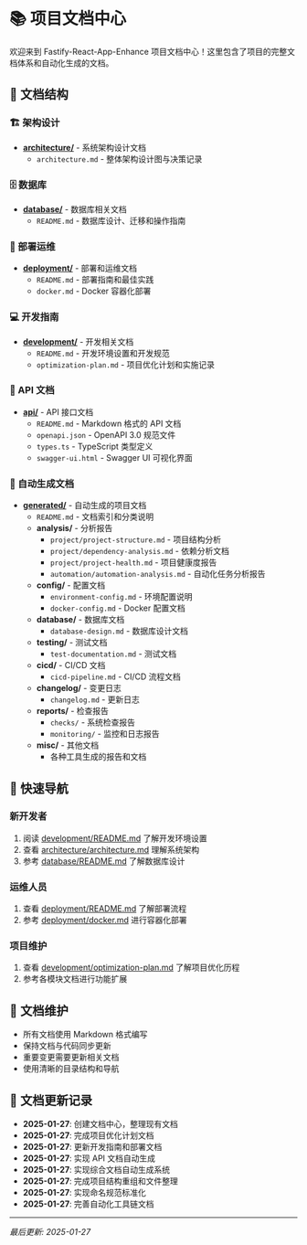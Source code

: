 # 📚 项目文档中心

欢迎来到 Fastify-React-App-Enhance 项目文档中心！这里包含了项目的完整文档体系和自动化生成的文档。

## 📁 文档结构

### 🏗️ 架构设计

- **[architecture/](architecture/)** - 系统架构设计文档
  - `architecture.md` - 整体架构设计图与决策记录

### 🗄️ 数据库

- **[database/](database/)** - 数据库相关文档
  - `README.md` - 数据库设计、迁移和操作指南

### 🚀 部署运维

- **[deployment/](deployment/)** - 部署和运维文档
  - `README.md` - 部署指南和最佳实践
  - `docker.md` - Docker 容器化部署

### 💻 开发指南

- **[development/](development/)** - 开发相关文档
  - `README.md` - 开发环境设置和开发规范
  - `optimization-plan.md` - 项目优化计划和实施记录

### 🔌 API 文档

- **[api/](api/)** - API 接口文档
  - `README.md` - Markdown 格式的 API 文档
  - `openapi.json` - OpenAPI 3.0 规范文件
  - `types.ts` - TypeScript 类型定义
  - `swagger-ui.html` - Swagger UI 可视化界面

### 🤖 自动生成文档

- **[generated/](generated/)** - 自动生成的项目文档
  - `README.md` - 文档索引和分类说明
  - **analysis/** - 分析报告
    - `project/project-structure.md` - 项目结构分析
    - `project/dependency-analysis.md` - 依赖分析文档
    - `project/project-health.md` - 项目健康度报告
    - `automation/automation-analysis.md` - 自动化任务分析报告
  - **config/** - 配置文档
    - `environment-config.md` - 环境配置说明
    - `docker-config.md` - Docker 配置文档
  - **database/** - 数据库文档
    - `database-design.md` - 数据库设计文档
  - **testing/** - 测试文档
    - `test-documentation.md` - 测试文档
  - **cicd/** - CI/CD 文档
    - `cicd-pipeline.md` - CI/CD 流程文档
  - **changelog/** - 变更日志
    - `changelog.md` - 更新日志
  - **reports/** - 检查报告
    - `checks/` - 系统检查报告
    - `monitoring/` - 监控和日志报告
  - **misc/** - 其他文档
    - 各种工具生成的报告和文档

## 🎯 快速导航

### 新开发者

1. 阅读 [development/README.md](development/README.md) 了解开发环境设置
2. 查看 [architecture/architecture.md](architecture/architecture.md) 理解系统架构
3. 参考 [database/README.md](database/README.md) 了解数据库设计

### 运维人员

1. 查看 [deployment/README.md](deployment/README.md) 了解部署流程
2. 参考 [deployment/docker.md](deployment/docker.md) 进行容器化部署

### 项目维护

1. 查看 [development/optimization-plan.md](development/optimization-plan.md) 了解项目优化历程
2. 参考各模块文档进行功能扩展

## 📝 文档维护

- 所有文档使用 Markdown 格式编写
- 保持文档与代码同步更新
- 重要变更需要更新相关文档
- 使用清晰的目录结构和导航

## 🔄 文档更新记录

- **2025-01-27**: 创建文档中心，整理现有文档
- **2025-01-27**: 完成项目优化计划文档
- **2025-01-27**: 更新开发指南和部署文档
- **2025-01-27**: 实现 API 文档自动生成
- **2025-01-27**: 实现综合文档自动生成系统
- **2025-01-27**: 完成项目结构重组和文件整理
- **2025-01-27**: 实现命名规范标准化
- **2025-01-27**: 完善自动化工具链文档

---

_最后更新: 2025-01-27_

